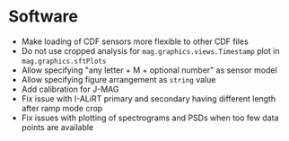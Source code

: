 # Software

- Make loading of CDF sensors more flexible to other CDF files
- Do not use cropped analysis for `mag.graphics.views.Timestamp` plot in `mag.graphics.sftPlots`
- Allow specifying "any letter + M + optional number" as sensor model
- Allow specifying figure arrangement as `string` value
- Add calibration for J-MAG
- Fix issue with I-ALiRT primary and secondary having different length after ramp mode crop
- Fix issues with plotting of spectrograms and PSDs when too few data points are available
